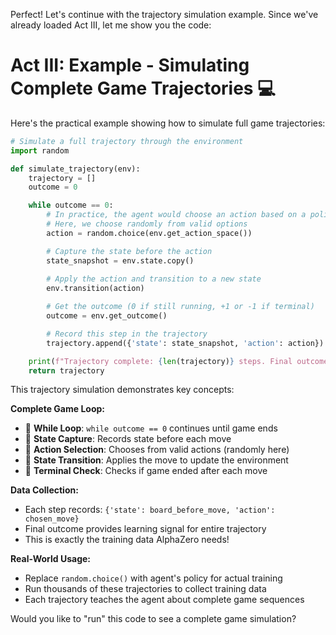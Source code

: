 Perfect! Let's continue with the trajectory simulation example. Since we've already loaded Act III, let me show you the code:

# Act III: Example - Simulating Complete Game Trajectories 💻

Here's the practical example showing how to simulate full game trajectories:

```python
# Simulate a full trajectory through the environment
import random

def simulate_trajectory(env):
    trajectory = []
    outcome = 0

    while outcome == 0:
        # In practice, the agent would choose an action based on a policy
        # Here, we choose randomly from valid options
        action = random.choice(env.get_action_space())

        # Capture the state before the action
        state_snapshot = env.state.copy()
        
        # Apply the action and transition to a new state
        env.transition(action)

        # Get the outcome (0 if still running, +1 or -1 if terminal)
        outcome = env.get_outcome()

        # Record this step in the trajectory
        trajectory.append({'state': state_snapshot, 'action': action})

    print(f"Trajectory complete: {len(trajectory)} steps. Final outcome: {outcome}")
    return trajectory
```

This trajectory simulation demonstrates key concepts:

**Complete Game Loop:**
- 🔄 **While Loop**: `while outcome == 0` continues until game ends
- 📸 **State Capture**: Records state before each move
- 🎯 **Action Selection**: Chooses from valid actions (randomly here)
- 🔄 **State Transition**: Applies the move to update the environment
- 🏁 **Terminal Check**: Checks if game ended after each move

**Data Collection:**
- Each step records: `{'state': board_before_move, 'action': chosen_move}`
- Final outcome provides learning signal for entire trajectory
- This is exactly the training data AlphaZero needs!

**Real-World Usage:**
- Replace `random.choice()` with agent's policy for actual training
- Run thousands of these trajectories to collect training data
- Each trajectory teaches the agent about complete game sequences

Would you like to "run" this code to see a complete game simulation?